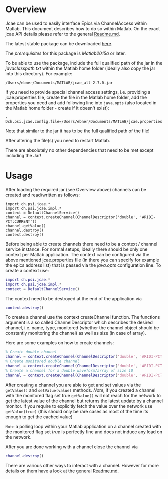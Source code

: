# Overview
Jcae can be used to easily interface Epics via ChannelAccess within Matlab. This document describes how to do so within Matlab. On the exact jcae API details please refer to the general [Readme.md](Readme.md).

The latest stable package can be downloaded [here](http://slsyoke4.psi.ch:8081/artifactory/releases/jcae_all-2.7.0.jar).

The *prerequisites* for this package is *Matlab2015a* or later.

To be able to use the package, include the full qualified path of the jar in the *javaclasspath.txt* within the Matlab home folder (ideally also copy the jar into this directory). For example:

```
/Users/ebner/Documents/MATLAB/jcae_all-2.7.0.jar
```

If you need to provide special channel access settings, i.e. providing a jcae.properties file, create the file in the Matlab home folder, add the properties you need and add following line into `java.opts` (also located in the Matlab home folder - create if it doesn't exist):

```
-Dch.psi.jcae.config.file=/Users/ebner/Documents/MATLAB/jcae.properties
```

Note that similar to the jar it has to be the full qualified path of the file!

After altering the file(s) you need to restart Matlab.

There are absolutely no other dependencies that need to be met except including the Jar!

# Usage

After loading the required jar (see Overview above) channels can be created and read/written as follows:

```
import ch.psi.jcae.*
import ch.psi.jcae.impl.*
context = DefaultChannelService()
channel = context.createChannel(ChannelDescriptor('double', 'ARIDI-PCT:CURRENT'))
channel.getValue()
channel.destroy()
context.destroy()
```

Before being able to create channels there need to be a context / channel service instance. For normal setups, ideally there should be only one context per Matlab application. The context can be configured via the above mentioned jcae.properties file (in there you can specify for example the epics address list) that is passed via the _java.opts_ configuration line. To create a context use:

```Matlab
import ch.psi.jcae.*
import ch.psi.jcae.impl.*
context = DefaultChannelService()
```

The context need to be destroyed at the end of the application via

```Matlab
context.destroy()
```


To create a channel use the context createChannel function. The functions argument is a so called ChannelDescriptor which describes the desired channel, i.e. name, type, monitored (whether the channel object should be constantly monitoring the channel) as well as size (in case of array). 

Here are some examples on how to create channels:

```Matlab
% Create double channel
channel = context.createChannel(ChannelDescriptor('double', 'ARIDI-PCT:CURRENT'))
% Create monitored double channel
channel = context.createChannel(ChannelDescriptor('double', 'ARIDI-PCT:CURRENT', true))
% Create a channel for a double waveform/array of size 10
channel = context.createChannel(ChannelDescriptor('double', 'ARIDI-PCT:CURRENT', true, 10))
```

After creating a channel you are able to get and set values via the `getValue()` and `setValue(value)` methods. _Note_, if you created a channel with the monitored flag set true `getValue()` will not reach for the network to get the latest value of the channel but returns the latest update by a channel monitor.
If you require to explicitly fetch the value over the network use `getValue(true)` (this should only be rare cases as most of the time its enough to get the cached value)

`Note` a polling loop within your Matlab application on a channel created with the monitored flag set *true* is perfectly fine and does not induce any load on the network.
 
After you are done working with a channel close the channel via

```Matlab
channel.destroy()
```

There are various other ways to interact with a channel. However for more details on them have a look at the general [Readme.md](Readme.md).